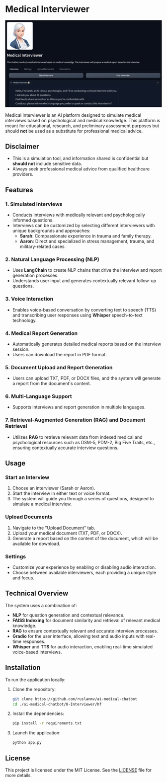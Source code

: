 # Medical Interviewer
![](assets/2024-09-08-19-33-27.png)

Medical Interviewer is an AI platform designed to simulate medical interviews based on psychological and medical knowledge. This platform is meant for educational, research, and preliminary assessment purposes but should **not** be used as a substitute for professional medical advice.

## Disclaimer
- This is a simulation tool, and information shared is confidential but **should not** include sensitive data.
- Always seek professional medical advice from qualified healthcare providers.

## Features
### 1. Simulated Interviews
- Conducts interviews with medically relevant and psychologically informed questions.
- Interviews can be customized by selecting different interviewers with unique backgrounds and approaches:
    - **Sarah**: Compassionate experience in trauma and family therapy.
    - **Aaron**: Direct and specialized in stress management, trauma, and military-related cases.

### 2. Natural Language Processing (NLP)
- Uses **LangChain** to create NLP chains that drive the interview and report generation processes.
- Understands user input and generates contextually relevant follow-up questions.

### 3. Voice Interaction
- Enables voice-based conversation by converting text to speech (TTS) and transcribing user responses using **Whisper** speech-to-text technology.

### 4. Medical Report Generation
- Automatically generates detailed medical reports based on the interview session.
- Users can download the report in PDF format.

### 5. Document Upload and Report Generation
- Users can upload TXT, PDF, or DOCX files, and the system will generate a report from the document's content.

### 6. Multi-Language Support
- Supports interviews and report generation in multiple languages.

### 7. Retrieval-Augmented Generation (RAG) and Document Retrieval
- Utilizes **RAG** to retrieve relevant data from indexed medical and psychological resources such as DSM-5, PDM-2, Big Five Traits, etc., ensuring contextually accurate interview questions.

## Usage

### Start an Interview
1. Choose an interviewer (Sarah or Aaron).
2. Start the interview in either text or voice format.
3. The system will guide you through a series of questions, designed to simulate a medical interview.

### Upload Documents
1. Navigate to the "Upload Document" tab.
2. Upload your medical document (TXT, PDF, or DOCX).
3. Generate a report based on the content of the document, which will be available for download.

### Settings
- Customize your experience by enabling or disabling audio interaction.
- Choose between available interviewers, each providing a unique style and focus.

## Technical Overview
The system uses a combination of:
- **NLP** for question generation and contextual relevance.
- **FAISS Indexing** for document similarity and retrieval of relevant medical knowledge.
- **RAG** to ensure contextually relevant and accurate interview processes.
- **Gradio** for the user interface, allowing text and audio inputs with real-time responses.
- **Whisper** and **TTS** for audio interaction, enabling real-time simulated voice-based interviews.

## Installation

To run the application locally:

1. Clone the repository:
   ```bash
   git clone https://github.com/ruslanmv/ai-medical-chatbot
   cd ./ai-medical-chatbot/8-Interviewer/hf
   ```

2. Install the dependencies:
   ```bash
   pip install -r requirements.txt
   ```

3. Launch the application:
   ```bash
   python app.py
   ```

## License
This project is licensed under the MIT License. See the [LICENSE](../LICENSE.txt) file for more details.
